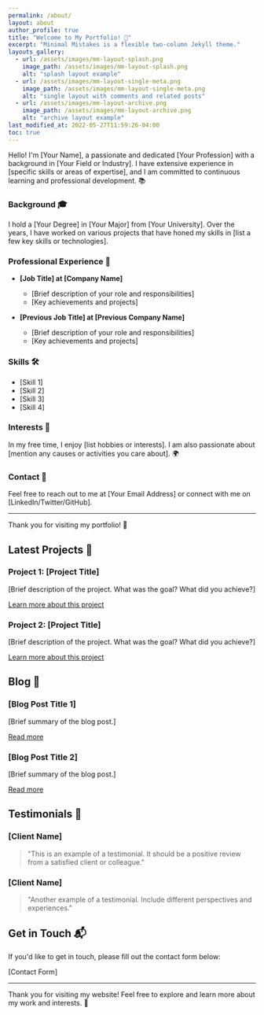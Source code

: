 ```yaml
---
permalink: /about/
layout: about
author_profile: true
title: "Welcome to My Portfolio! 🌟"
excerpt: "Minimal Mistakes is a flexible two-column Jekyll theme."
layouts_gallery:
  - url: /assets/images/mm-layout-splash.png
    image_path: /assets/images/mm-layout-splash.png
    alt: "splash layout example"
  - url: /assets/images/mm-layout-single-meta.png
    image_path: /assets/images/mm-layout-single-meta.png
    alt: "single layout with comments and related posts"
  - url: /assets/images/mm-layout-archive.png
    image_path: /assets/images/mm-layout-archive.png
    alt: "archive layout example"
last_modified_at: 2022-05-27T11:59:26-04:00
toc: true
---
```



Hello! I'm [Your Name], a passionate and dedicated [Your Profession] with a background in [Your Field or Industry]. I have extensive experience in [specific skills or areas of expertise], and I am committed to continuous learning and professional development. 📚

### Background 🎓

I hold a [Your Degree] in [Your Major] from [Your University]. Over the years, I have worked on various projects that have honed my skills in [list a few key skills or technologies].

### Professional Experience 💼

- **[Job Title] at [Company Name]**
  - [Brief description of your role and responsibilities]
  - [Key achievements and projects]

- **[Previous Job Title] at [Previous Company Name]**
  - [Brief description of your role and responsibilities]
  - [Key achievements and projects]

### Skills 🛠️

- [Skill 1]
- [Skill 2]
- [Skill 3]
- [Skill 4]

### Interests 🎨

In my free time, I enjoy [list hobbies or interests]. I am also passionate about [mention any causes or activities you care about]. 🌍

### Contact 📧

Feel free to reach out to me at [Your Email Address] or connect with me on [LinkedIn/Twitter/GitHub].

---

Thank you for visiting my portfolio! 🙏

## Latest Projects 🚀

### Project 1: [Project Title]

[Brief description of the project. What was the goal? What did you achieve?]

[Learn more about this project](link-to-project1-details)

### Project 2: [Project Title]

[Brief description of the project. What was the goal? What did you achieve?]

[Learn more about this project](link-to-project2-details)

## Blog 📝

### [Blog Post Title 1]

[Brief summary of the blog post.]

[Read more](link-to-blog-post1)

### [Blog Post Title 2]

[Brief summary of the blog post.]

[Read more](link-to-blog-post2)

## Testimonials 💬

### [Client Name]

> "This is an example of a testimonial. It should be a positive review from a satisfied client or colleague."

### [Client Name]

> "Another example of a testimonial. Include different perspectives and experiences."

## Get in Touch 📬

If you'd like to get in touch, please fill out the contact form below:

[Contact Form]

---

Thank you for visiting my website! Feel free to explore and learn more about my work and interests. 🌟
